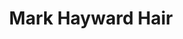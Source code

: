 ---
title: "Mark Hayward Hair"
url: /castell-newydd-emlyn-newcastle-emlyn/mark-hayward-hair/
shop: hairdresser
---